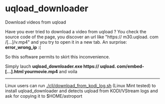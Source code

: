 # uqload_downloader
Download videos from uqload

Have you ever tried to download a video from uqload ?
You check the source code of the page, you discover an url like "https:// m30.uqload. com /[...]/v.mp4" and you try to open it in a new tab.
An surprise: __error_wrong_ip__ :(

So this software permits to skirt this inconvenience.

Simply lauch __uqload_downloader.exe https:// uqload. com/embed-[...].html yourmovie.mp4__ and voila

---

Linux users can run [./cli/download_from_kodi_log.sh](./cli/download_from_kodi_log.sh) (Linux Mint tested)
to install uqload_downloader and detects uqload from KODI/VStream logs and ask for copying it to $HOME/astroport

